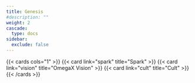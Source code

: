```yaml
---
title: Genesis
#description: ""
weight: 2
cascade:
  type: docs
sidebar:
  exclude: false
---
```


{{< cards cols="1" >}}
  {{< card link="spark" title="Spark" >}}
  {{< card link="vision" title="OmegaX Vision" >}}
  {{< card link="cult" title="Cult" >}}
{{< /cards >}}